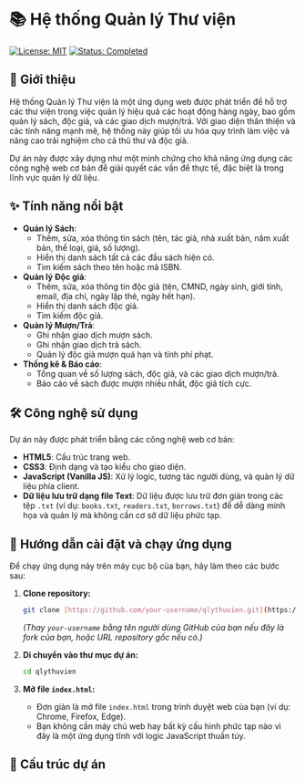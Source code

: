# 📚 Hệ thống Quản lý Thư viện

[![License: MIT](https://img.shields.io/badge/License-MIT-yellow.svg)](https://opensource.org/licenses/MIT)
[![Status: Completed](https://img.shields.io/badge/Status-Completed-brightgreen.svg)]()

## 📖 Giới thiệu

Hệ thống Quản lý Thư viện là một ứng dụng web được phát triển để hỗ trợ các thư viện trong việc quản lý hiệu quả các hoạt động hàng ngày, bao gồm quản lý sách, độc giả, và các giao dịch mượn/trả. Với giao diện thân thiện và các tính năng mạnh mẽ, hệ thống này giúp tối ưu hóa quy trình làm việc và nâng cao trải nghiệm cho cả thủ thư và độc giả.

Dự án này được xây dựng như một minh chứng cho khả năng ứng dụng các công nghệ web cơ bản để giải quyết các vấn đề thực tế, đặc biệt là trong lĩnh vực quản lý dữ liệu.

## ✨ Tính năng nổi bật

* **Quản lý Sách**:
    * Thêm, sửa, xóa thông tin sách (tên, tác giả, nhà xuất bản, năm xuất bản, thể loại, giá, số lượng).
    * Hiển thị danh sách tất cả các đầu sách hiện có.
    * Tìm kiếm sách theo tên hoặc mã ISBN.
* **Quản lý Độc giả**:
    * Thêm, sửa, xóa thông tin độc giả (tên, CMND, ngày sinh, giới tính, email, địa chỉ, ngày lập thẻ, ngày hết hạn).
    * Hiển thị danh sách độc giả.
    * Tìm kiếm độc giả.
* **Quản lý Mượn/Trả**:
    * Ghi nhận giao dịch mượn sách.
    * Ghi nhận giao dịch trả sách.
    * Quản lý độc giả mượn quá hạn và tính phí phạt.
* **Thống kê & Báo cáo**:
    * Tổng quan về số lượng sách, độc giả, và các giao dịch mượn/trả.
    * Báo cáo về sách được mượn nhiều nhất, độc giả tích cực.

## 🛠️ Công nghệ sử dụng

Dự án này được phát triển bằng các công nghệ web cơ bản:

* **HTML5**: Cấu trúc trang web.
* **CSS3**: Định dạng và tạo kiểu cho giao diện.
* **JavaScript (Vanilla JS)**: Xử lý logic, tương tác người dùng, và quản lý dữ liệu phía client.
* **Dữ liệu lưu trữ dạng file Text**: Dữ liệu được lưu trữ đơn giản trong các tệp `.txt` (ví dụ: `books.txt`, `readers.txt`, `borrows.txt`) để dễ dàng minh họa và quản lý mà không cần cơ sở dữ liệu phức tạp.

## 🚀 Hướng dẫn cài đặt và chạy ứng dụng

Để chạy ứng dụng này trên máy cục bộ của bạn, hãy làm theo các bước sau:

1.  **Clone repository:**
    ```bash
    git clone [https://github.com/your-username/qlythuvien.git](https://github.com/your-username/qlythuvien.git)
    ```
    *(Thay `your-username` bằng tên người dùng GitHub của bạn nếu đây là fork của bạn, hoặc URL repository gốc nếu có.)*

2.  **Di chuyển vào thư mục dự án:**
    ```bash
    cd qlythuvien
    ```

3.  **Mở file `index.html`:**
    * Đơn giản là mở file `index.html` trong trình duyệt web của bạn (ví dụ: Chrome, Firefox, Edge).
    * Bạn không cần máy chủ web hay bất kỳ cấu hình phức tạp nào vì đây là một ứng dụng tĩnh với logic JavaScript thuần túy.

## 📂 Cấu trúc dự án
